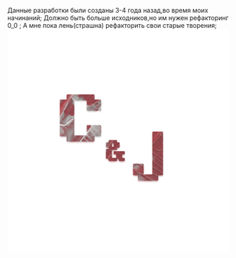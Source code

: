 Данные разработки были созданы 3-4 года назад,во время моих начинаний;
Должно быть больше исходников,но им нужен рефакторинг 0_0 ;
А мне пока лень(страшна) рефакторить свои старые творения;
![](https://github.com/code-cesar/SA-MP/blob/master/C%26J.png)
